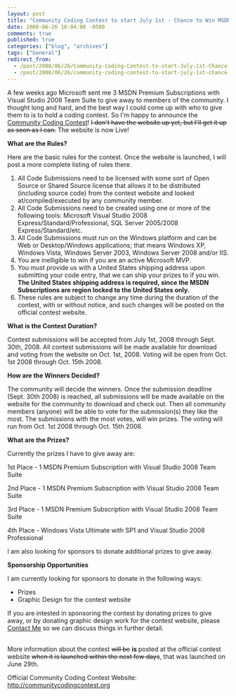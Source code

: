 ```yaml
---
layout: post
title: "Community Coding Contest to start July 1st - Chance to Win MSDN Premium Subscription with VS'08 Team Suite, plus more"
date: 2008-06-26 16:04:00 -0500
comments: true
published: true
categories: ["blog", "archives"]
tags: ["General"]
redirect_from: 
  - /post/2008/06/26/Community-Coding-Contest-to-start-July-1st-Chance-to-Win-MSDN-Premium-Subscription-with-VS08-Team-Suite-plus-more
  - /post/2008/06/26/community-coding-contest-to-start-july-1st-chance-to-win-msdn-premium-subscription-with-vs08-team-suite-plus-more
---
```

<!-- more -->
<p>
A few weeks ago Microsoft sent me 3 MSDN Premium Subscriptions with Visual Studio 2008 Team Suite to give away to members of the community. I thought long and hard, and the best way I could come up with who to give them to is to hold a coding contest. So I&#39;m happy to announce the <a href="http://communitycodingcontest.org">Community Coding Contest</a>! <strike>I don&#39;t have the website up yet, but I&#39;ll get it up as soon as I can.</strike> The website is now Live! 
</p>
<p>
<strong>What are the Rules?</strong>
</p>
<p>
Here are the basic rules for the contest. Once the website is launched, I will post a more complete listing of rules there.
</p>
<ol>
	<li>All Code Submissions need to be licensed with some sort of Open Source or Shared Source license that allows it to be distributed (including source code) from the contest website and looked at/compiled/executed by any community member. </li>
	<li>All Code Submissions need to be created using one or more of the following tools: Microsoft Visual Studio 2008 Express/Standard/Professional, SQL Server 2005/2008 Express/Standard/etc. </li>
	<li>All Code Submissions must run on the Windows platform and can be Web or Desktop/Windows applications; that means Windows XP, Windows Vista, Windows Server 2003, Windows Server 2008 and/or IIS. </li>
	<li>You are inelligible to win if you are an active Microsoft MVP.</li>
	<li>You must provide us with a United States shipping address upon submitting your code entry, that we can ship your prizes to if you win. <strong>The United States shipping address is required, since the MSDN Subscriptions are region locked to the United States only.</strong><br />
	</li>
	<li>These rules are subject to change any time during the duration of the contest, with or without notice, and such changes will be posted on the official contest website. </li>
</ol>
<p>
<strong>What is the Contest Duration?</strong>
</p>
<p>
Contest submissions will be accepted from July 1st, 2008 through Sept. 30th, 2008. All contest submissions will be made available for download and voting from the website on Oct. 1st, 2008. Voting will be open from Oct. 1st 2008 through Oct. 15th 2008.
</p>
<p>
<strong>How are the Winners Decided?</strong>
</p>
<p>
The community will decide the winners. Once the submission deadline (Sept. 30th 2008) is reached, all submissions will be made available on the website for the community to download and check out. Then all community members (anyone) will be able to vote for the submission(s) they like the most. The submissions with the most votes, will win prizes. The voting will run from Oct. 1st 2008 through Oct. 15th 2008. 
</p>
<p>
<strong>What are the Prizes?</strong>
</p>
<p>
Currently the prizes I have to give away are:
</p>
<p>
1st Place - 1 MSDN Premium Subscription with Visual Studio 2008 Team Suite
</p>
<p>
2nd Place - 1 MSDN Premium Subscription with Visual Studio 2008 Team Suite
</p>
<p>
3rd Place - 1 MSDN Premium Subscription with Visual Studio 2008 Team Suite
</p>
<p>
4th Place - Windows Vista Ultimate with SP1 and Visual Studio 2008 Professional 
</p>
<p>
I am also looking for sponsors to donate additional prizes to give away. 
</p>
<p>
<strong>Sponsorship Opportunities</strong>
</p>
<p>
I am currently looking for sponsors to donate in the following ways:
</p>
<ul>
	<li>Prizes</li>
	<li>Graphic Design for the contest website<br />
	</li>
</ul>
If you are intested in sponsoring the contest by donating prizes to give away, or by donating graphic design work for the contest website, please <a href="/contact.aspx">Contact Me</a> so we can discuss things in further detail.<br />
<br />
<p>
More information about the contest <strike>will be</strike> <strong>is </strong>posted at the official contest website <strike>when it is launched within the next few days</strike>, that was launched on June 29th. 
</p>
<p>
Official Community Coding Contest Website: <a href="http://communitycodingcontest.org">http://communitycodingcontest.org</a>
</p>
